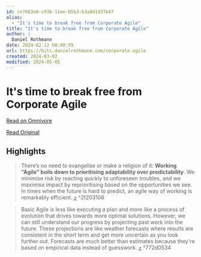 ```yaml
---
id: ce7083e8-c93b-11ee-b5b3-b3a8d1d37b47
alias:
  - "It's time to break free from Corporate Agile"
title: "It's time to break free from Corporate Agile"
author: |
  Daniel Rothmann
date: 2024-02-12 08:00:59
url: https://bits.danielrothmann.com/corporate-agile
created: 2024-03-02
modified: 2024-05-05
---
```


# It's time to break free from Corporate Agile

[Read on Omnivore](https://omnivore.app/me/it-s-time-to-break-free-from-corporate-agile-18d9aab1531)

[Read Original](https://bits.danielrothmann.com/corporate-agile)

## Highlights

> There’s no need to evangelise or make a religion of it: **Working “Agile” boils down to prioritising adaptability over predictability**. We minimise risk by reacting quickly to unforeseen troubles, and we maximise impact by reprioritising based on the opportunities we see. In times when the future is hard to predict, an agile way of working is remarkably efficient. [⤴️](https://omnivore.app/me/it-s-time-to-break-free-from-corporate-agile-18d9aab1531#2f203108-12f5-4638-9808-582cd35a52fd)  ^2f203108

> Basic Agile is less like executing a plan and more like a process of evolution that drives towards more optimal solutions. However, we can still understand our progress by projecting past work into the future. These projections are like weather forecasts where results are consistent in the short term and get more uncertain as you look further out. Forecasts are much better than estimates because they're based on empirical data instead of guesswork. [⤴️](https://omnivore.app/me/it-s-time-to-break-free-from-corporate-agile-18d9aab1531#772d0534-f1b2-4442-aab8-14bfedbcb846)  ^772d0534

